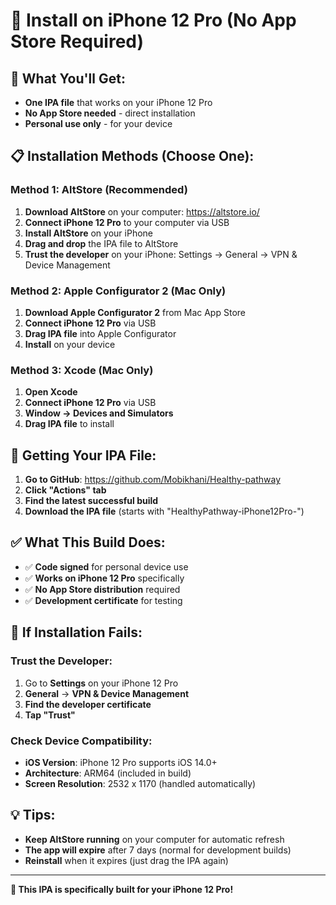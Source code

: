 # 📱 Install on iPhone 12 Pro (No App Store Required)

## 🎯 **What You'll Get:**
- **One IPA file** that works on your iPhone 12 Pro
- **No App Store needed** - direct installation
- **Personal use only** - for your device

## 📋 **Installation Methods (Choose One):**

### **Method 1: AltStore (Recommended)**
1. **Download AltStore** on your computer: https://altstore.io/
2. **Connect iPhone 12 Pro** to your computer via USB
3. **Install AltStore** on your iPhone
4. **Drag and drop** the IPA file to AltStore
5. **Trust the developer** on your iPhone: Settings → General → VPN & Device Management

### **Method 2: Apple Configurator 2 (Mac Only)**
1. **Download Apple Configurator 2** from Mac App Store
2. **Connect iPhone 12 Pro** via USB
3. **Drag IPA file** into Apple Configurator
4. **Install** on your device

### **Method 3: Xcode (Mac Only)**
1. **Open Xcode**
2. **Connect iPhone 12 Pro** via USB
3. **Window → Devices and Simulators**
4. **Drag IPA file** to install

## 🚀 **Getting Your IPA File:**

1. **Go to GitHub**: https://github.com/Mobikhani/Healthy-pathway
2. **Click "Actions" tab**
3. **Find the latest successful build**
4. **Download the IPA file** (starts with "HealthyPathway-iPhone12Pro-")

## ✅ **What This Build Does:**
- ✅ **Code signed** for personal device use
- ✅ **Works on iPhone 12 Pro** specifically
- ✅ **No App Store distribution** required
- ✅ **Development certificate** for testing

## 🔧 **If Installation Fails:**

### **Trust the Developer:**
1. Go to **Settings** on your iPhone 12 Pro
2. **General** → **VPN & Device Management**
3. **Find the developer certificate**
4. **Tap "Trust"**

### **Check Device Compatibility:**
- **iOS Version**: iPhone 12 Pro supports iOS 14.0+
- **Architecture**: ARM64 (included in build)
- **Screen Resolution**: 2532 x 1170 (handled automatically)

## 💡 **Tips:**
- **Keep AltStore running** on your computer for automatic refresh
- **The app will expire** after 7 days (normal for development builds)
- **Reinstall** when it expires (just drag the IPA again)

---
**🎯 This IPA is specifically built for your iPhone 12 Pro!** 